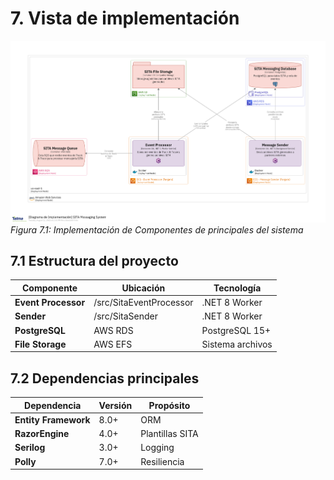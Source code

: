 # 7. Vista de implementación

![Vista de implementación del Mensajeria SITA](/diagrams/servicios-corporativos/sita_messaging_system_deployment.png)
*Figura 7.1: Implementación de Componentes de principales del sistema*

## 7.1 Estructura del proyecto

| Componente | Ubicación | Tecnología |
|------------|-------------|-------------|
| **Event Processor** | /src/SitaEventProcessor | .NET 8 Worker |
| **Sender** | /src/SitaSender | .NET 8 Worker |
| **PostgreSQL** | AWS RDS | PostgreSQL 15+ |
| **File Storage** | AWS EFS | Sistema archivos |

## 7.2 Dependencias principales

| Dependencia | Versión | Propósito |
|-------------|---------|----------|
| **Entity Framework** | 8.0+ | ORM |
| **RazorEngine** | 4.0+ | Plantillas SITA |
| **Serilog** | 3.0+ | Logging |
| **Polly** | 7.0+ | Resiliencia |
